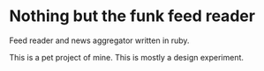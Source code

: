 Nothing but the funk feed reader
====

Feed reader and news aggregator written in ruby.

This is a pet project of mine. This is mostly a design experiment.
